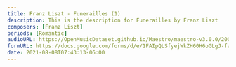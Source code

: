 ```yaml
---
title: Franz Liszt - Funerailles (1)
description: This is the description for Funerailles by Franz Liszt
composers: [Franz Liszt]
periods: [Romantic]
audioURL: https://OpenMusicDataset.github.io/Maestro/maestro-v3.0.0/2006/MIDI-Unprocessed_09_R1_2006_01-04_ORIG_MID--AUDIO_09_R1_2006_01_Track01_wav.midi
formURL: https://docs.google.com/forms/d/e/1FAIpQLSfyejWkZH60H6oGLgJ-faySw5QdCNBO713MJ9DgAyINAU-DpQ/viewform
date: 2021-08-08T07:43:13-06:00
---
```

